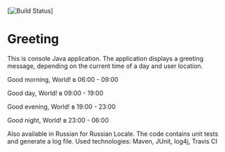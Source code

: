[![Build Status](https://circleci.com/gh/Sydoruk1ua/Greeting/1)]
# Greeting
This is console Java application.
The application displays a greeting message, depending on the current time of a day and user location.

Good morning, World! в 06:00 - 09:00

Good day, World! в 09:00 - 19:00

Good evening, World! в 19:00 - 23:00

Good night, World! в 23:00 - 06:00

Also available in Russian for Russian Locale.
The code contains unit tests and generate a log file.
Used technologies: Maven, JUnit, log4j, Travis CI


